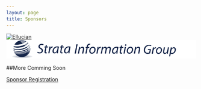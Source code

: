 ```yaml
---
layout: page
title: Sponsors
---
```


[![Ellucian](/img/ellucian.jpeg)][ellucian]
[![Strata](/img/strata.gif)][strata]

[ellucian]: http://www.ellucian.com/
[strata]: http://www.sigcorp.com/

##More Comming Soon

<a class="btn btn-primary btn-lg" href="https://commerce.cashnet.com/WEBUBUG">
  Sponsor Registration
</a>



